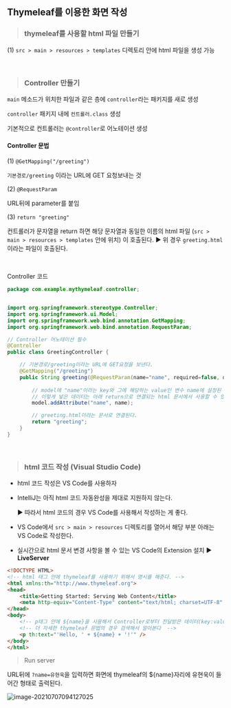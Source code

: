 ## Thymeleaf를 이용한 화면 작성





> ### thymeleaf를 사용할 html 파일 만들기

(1) `src > main > resources > templates` 디렉토리 안에 html 파일을 생성 가능     

​     



> ### Controller 만들기



`main` 메소드가 위치한 파일과 같은 층에 `controller`라는 패키지를 새로 생성

`controller` 패키지 내에 `컨트롤러.class` 생성

기본적으로 컨트롤러는 `@controller`로 어노테이션 생성



#### Controller 문법

(1) `@GetMapping("/greeting")`

`기본경로/greeting` 이라는 URL에 GET 요청보내는 것



(2) `@RequestParam`

URL뒤에 parameter를 붙임



(3) `return "greeting"`

컨트롤러가 문자열을 return 하면 해당 문자열과 동일한 이름의 html 파일 (`src > main > resources > templates` 안에 위치) 이 호출된다. 
▶ 위 경우 `greeting.html`이라는 파일이 호출된다.        

​      

Controller 코드

```java
package com.example.mythymeleaf.controller;


import org.springframework.stereotype.Controller;
import org.springframework.ui.Model;
import org.springframework.web.bind.annotation.GetMapping;
import org.springframework.web.bind.annotation.RequestParam;

// Controller 어노테이션 필수
@Controller
public class GreetingController {

    // 기본경로/greeting이라는 URL에 GET요청을 보낸다.
    @GetMapping("/greeting")
    public String greeting(@RequestParam(name="name", required=false, defaultValue="World") String name, Model model) {
        
        // model에 "name"이라는 key와 그에 해당하는 value인 변수 name에 설정된 값을 넣어준다.
        // 이렇게 넣은 데이터는 아래 return으로 연결되는 html 문서에서 사용할 수 있다.
        model.addAttribute("name", name);

        // greeting.html이라는 문서로 연결된다.
        return "greeting";
    }
}
```

​     



> ### html 코드 작성 (Visual Studio Code)



* html 코드 작성은 VS Code를 사용하자

* IntelliJ는 아직 html 코드 자동완성을 제대로 지원하지 않는다.

  ▶ 따라서 html 코드의 경우 VS Code를 사용해서 작성하는 게 좋다.

* VS Code에서 `src > main > resources` 디렉토리를 열어서 해당 부분 아래는  VS Code로 작성한다. 

* 실시간으로 html 문서 변경 사항을 볼 수 있는 VS Code의 Extension 설치 ▶ **LiveServer**      



```html
<!DOCTYPE HTML>
<!-- html 태그 안에 thymeleaf를 사용하기 위해서 명시를 해준다. -->
<html xmlns:th="http://www.thymeleaf.org">
<head> 
    <title>Getting Started: Serving Web Content</title> 
    <meta http-equiv="Content-Type" content="text/html; charset=UTF-8" />
</head>
<body>
    <!-- p태그 안에 ${name}을 사용해서 Controller로부터 전달받은 데이터(key:value형태로 전달받음)를 사용했다. -->
    <!-- 더 자세한 thymeleaf 문법의 경우 검색해서 알아본다  -->
    <p th:text="'Hello, ' + ${name} + '!'" />
</body>
</html>
```









> Run server

URL뒤에 `?name=유현욱`을 입력하면 화면에 thymeleaf의 ${name}자리에 유현욱이 들어간 형태로 출력된다.

![image-20210707094127025](C:\Users\212565\AppData\Roaming\Typora\typora-user-images\image-20210707094127025.png)

